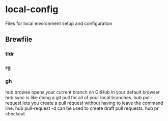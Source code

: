 # local-config
Files for local environment setup and configuration

## Brewfile
### tldr
### rg 
### gh
hub browse
opens your current branch on GitHub in your default browser
hub sync
is like doing a git pull for all of your local branches.
hub pull-request
lets you create a pull request without having to leave the command line. hub pull-request -d can be used to create draft pull requests.
hub pr checkout
